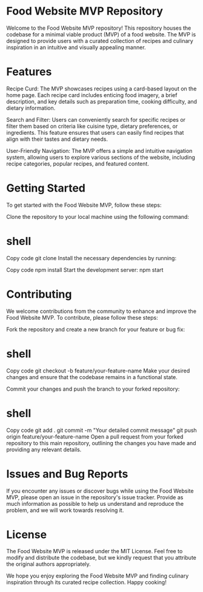 
# Food Website MVP Repository
Welcome to the Food Website MVP repository! This repository houses the codebase for a minimal viable product (MVP) of a food website. The MVP is designed to provide users with a curated collection of recipes and culinary inspiration in an intuitive and visually appealing manner.

# Features
Recipe Curd: The MVP showcases recipes using a card-based layout on the home page. Each recipe card includes enticing food imagery, a brief description, and key details such as preparation time, cooking difficulty, and dietary information.

Search and Filter: Users can conveniently search for specific recipes or filter them based on criteria like cuisine type, dietary preferences, or ingredients. This feature ensures that users can easily find recipes that align with their tastes and dietary needs.

User-Friendly Navigation: The MVP offers a simple and intuitive navigation system, allowing users to explore various sections of the website, including recipe categories, popular recipes, and featured content.

# Getting Started
To get started with the Food Website MVP, follow these steps:

Clone the repository to your local machine using the following command:

# shell
Copy code
git clone <url>
Install the necessary dependencies by running:

Copy code
npm install
Start the development server:
npm start

# Contributing
We welcome contributions from the community to enhance and improve the Food Website MVP. To contribute, please follow these steps:

Fork the repository and create a new branch for your feature or bug fix:

# shell
Copy code
git checkout -b feature/your-feature-name
Make your desired changes and ensure that the codebase remains in a functional state.

Commit your changes and push the branch to your forked repository:

# shell
Copy code
git add .
git commit -m "Your detailed commit message"
git push origin feature/your-feature-name
Open a pull request from your forked repository to this main repository, outlining the changes you have made and providing any relevant details.

# Issues and Bug Reports
If you encounter any issues or discover bugs while using the Food Website MVP, please open an issue in the repository's issue tracker. Provide as much information as possible to help us understand and reproduce the problem, and we will work towards resolving it.

# License
The Food Website MVP is released under the MIT License. Feel free to modify and distribute the codebase, but we kindly request that you attribute the original authors appropriately.

We hope you enjoy exploring the Food Website MVP and finding culinary inspiration through its curated recipe collection. Happy cooking!
